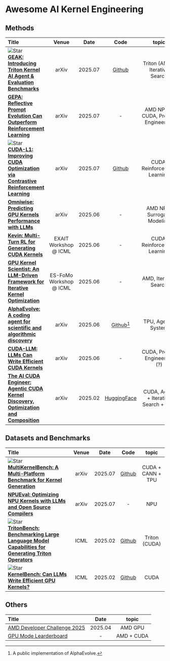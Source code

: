 # Awesome AI Kernel Engineering

## Methods
|  Title  |   Venue  |   Date   |   Code   |   topic   |
|:--------|:--------:|:--------:|:--------:|:--------:|
| ![Star](https://img.shields.io/github/stars/AMD-AIG-AIMA/GEAK-agent.svg?style=social&label=Star) <br> [**GEAK: Introducing Triton Kernel AI Agent & Evaluation Benchmarks**](https://arxiv.org/abs/2507.23194) <br> | arXiv | 2025.07 | [Github](https://github.com/AMD-AIG-AIMA/GEAK-agent) | Triton (AMD), Iterative Search |
| [**GEPA: Reflective Prompt Evolution Can Outperform Reinforcement Learning**](https://arxiv.org/abs/2507.19457) <br> | arXiv | 2025.07 | - | AMD NPU + CUDA, Prompt Engineering |
| ![Star](https://img.shields.io/github/stars/deepreinforce-ai/CUDA-L1.svg?style=social&label=Star) <br> [**CUDA-L1: Improving CUDA Optimization via Contrastive Reinforcement Learning**](https://arxiv.org/abs/2507.14111) <br> | arXiv | 2025.07 | [Github](https://github.com/deepreinforce-ai/CUDA-L1) | CUDA, Reinforcement Learning |
| [**Omniwise: Predicting GPU Kernels Performance with LLMs**](https://arxiv.org/abs/2506.20886) <br> | arXiv | 2025.06 | - | AMD NPU, Surrogate Modeling |
| [**Kevin: Multi-Turn RL for Generating CUDA Kernels**](https://openreview.net/forum?id=HLeyRyV55o) <br> | EXAIT Workshop @ ICML | 2025.06 | - | CUDA, Reinforcement Learning |
| [**GPU Kernel Scientist: An LLM-Driven Framework for Iterative Kernel Optimization**](https://openreview.net/forum?id=K4XSvet59a) <br> | ES-FoMo Workshop @ ICML | 2025.06 | - | AMD, Iterative Search |
| [**AlphaEvolve: A coding agent for scientific and algorithmic discovery**](https://arxiv.org/abs/2506.13131) <br> | arXiv | 2025.06 | [Github](https://github.com/codelion/openevolve)[^1] | TPU, Agentic System |
| [**CUDA-LLM: LLMs Can Write Efficient CUDA Kernels**](https://arxiv.org/abs/2506.09092) <br> | arXiv | 2025.06 | - | CUDA, Prompt Engineering (?) |
| [**The AI CUDA Engineer: Agentic CUDA Kernel Discovery, Optimization and Composition**](https://pub.sakana.ai/ai-cuda-engineer) <br> | arXiv | 2025.02 | [HuggingFace](https://huggingface.co/datasets/SakanaAI/AI-CUDA-Engineer-Archive) | CUDA, Agent + Iterative Search + RAG |

[^1]: A public implementation of AlphaEvolve.

## Datasets and Benchmarks
|  Title  |   Venue  |   Date   |   Code   |   topic   |
|:--------|:--------:|:--------:|:--------:|:--------:|
| ![Star](https://img.shields.io/github/stars/wzzll123/MultiKernelBench.svg?style=social&label=Star) <br> [**MultiKernelBench: A Multi-Platform Benchmark for Kernel Generation**](https://www.arxiv.org/abs/2507.17773) <br> | arXiv | 2025.07 | [Github](https://github.com/wzzll123/MultiKernelBench) | CUDA + CANN + TPU |
| [**NPUEval: Optimizing NPU Kernels with LLMs and Open Source Compilers**](https://arxiv.org/abs/2507.14403) <br> | arXiv | 2025.07 | - | NPU |
| ![Star](https://img.shields.io/github/stars/thunlp/TritonBench.svg?style=social&label=Star) <br> [**TritonBench: Benchmarking Large Language Model Capabilities for Generating Triton Operators**](https://arxiv.org/abs/2502.14752) <br> | ICML | 2025.02 | [Github](https://github.com/thunlp/TritonBench) | Triton (CUDA) |
| ![Star](https://img.shields.io/github/stars/ScalingIntelligence/KernelBench.svg?style=social&label=Star) <br> [**KernelBench: Can LLMs Write Efficient GPU Kernels?**](https://arxiv.org/abs/2502.10517) <br> | ICML | 2025.02 | [Github](https://github.com/ScalingIntelligence/KernelBench) | CUDA |

## Others
|  Title  |   Date   |   topic   |
|:--------|:--------:|:--------:|
|[AMD Developer Challenge 2025](https://www.datamonsters.com/amd-developer-challenge-2025)| 2025.04 | AMD GPU |
|[GPU Mode Learderboard](https://www.gpumode.com/)| - | AMD + CUDA |
